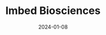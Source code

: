 ---  
layout: startup_page  
title: "Imbed Biosciences"  
id: "imbedbio.com"  
permalink: "/imbedbiosciencesimbedbio.com01082024/"  
website: "https://www.imbedbio.com/"  
funding_round: "Growth Funding"  
funding_amount: "$10M"  
investors: "Niterra, Pegasus Tech Ventures"  
about: "Imbed Biosciences develops and manufactures advanced biomaterials for soft-tissue repair, including the world's first fully-synthetic and antimicrobial wound matrix. Their FDA-cleared Microlyte® Matrix technology accelerates wound healing and reduces infection risk, improving patient outcomes. The company focuses on solutions for burns, skin grafts, chronic, and surgical wounds."  
markets: "Biotechnology, Medical Devices, Wound Care, Nanocoatings, Silver nanoparticles, Biotech, Surgical"  
hq: "Middleton, Wisconsin, United States"  
founded_year: "2010"  
linkedin: "https://www.linkedin.com/company/imbed-biosciences-inc"  
twitter: "http://twitter.com/imbedbio"  
instagram: ""  
facebook: "https://www.facebook.com/imbedbio/"  
crunchbase: "https://www.crunchbase.com/organization/imbed-biosciences"  
pitchbook: "https://pitchbook.com/profiles/company/65431-90"  

date_display: "08-Jan-2024"  
date: "2024-01-08"

# SEO Optimization  
meta_title: "Imbed Biosciences - Growth Funding Funding ($10M)"  
meta_description: "Imbed Biosciences, Imbed Biosciences develops and manufactures advanced biomaterials for soft-tissue repair, including the world's first fully-synthetic and antimicrobia..."  
meta_keywords: "Imbed Biosciences, Biotechnology, Medical Devices, Wound Care, Nanocoatings, Silver nanoparticles, Biotech, Surgical, Growth Funding funding"  
canonical_url: "https://startup.projectstartups.com/imbedbiosciencesimbedbio.com01082024/"  
---